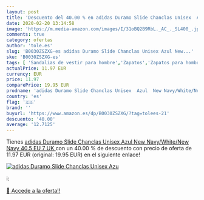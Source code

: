 ```yaml
---
layout: post
title: 'Descuento del 40.00 % en adidas Duramo Slide Chanclas Unisex  Azu'
date: 2020-02-20 13:14:58
image: 'https://m.media-amazon.com/images/I/31oBQ2B9RbL._AC_._SL400_.jpg'
comments: true
category: ofertas
author: 'tole.es'
slug: 'B0030ZSZXG-es adidas Duramo Slide Chanclas Unisex Azul New...'
sku: 'B0030ZSZXG-es'
tags: [ 'Sandalias de vestir para hombre','Zapatos','Zapatos para hombre','Zapatos y complementos','chanclas', ]
actualPrice: 11.97 EUR
currency: EUR
price: 11.97
comparePrice: 19.95 EUR
prodname: 'adidas Duramo Slide Chanclas Unisex  Azul  New Navy/White/New Navy   40.5 EU  7 UK '
country: 'es'
flag: '🇪🇸'
brand: ''
buyurl: 'https://www.amazon.es/dp/B0030ZSZXG/?tag=tolees-21'
descuento: '40.00'
average: '12.7125'
---
```


Tienes [adidas Duramo Slide Chanclas Unisex  Azul  New Navy/White/New Navy   40.5 EU  7 UK ](https://www.amazon.es/dp/B0030ZSZXG/?tag=tolees-21) con un 40.00 % de descuento con precio de oferta de 11.97 EUR (original: 19.95 EUR) en el siguiente enlace!

[![adidas Duramo Slide Chanclas Unisex  Azu](https://m.media-amazon.com/images/I/31oBQ2B9RbL._AC_._SL400_.jpg)](https://www.amazon.es/dp/B0030ZSZXG/?tag=tolees-21)

ℹ️:


[🛒 Accede a la oferta!!](https://www.amazon.es/dp/B0030ZSZXG/?tag=tolees-21)
